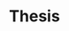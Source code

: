 ---
layout: default
permalink: /database-llm-thesis/
title: Thesis
nav: true
nav_order: 7
redirect: true
redirect_to: /assets/pdf/THESIS_ASHWIN_2.pdf
---